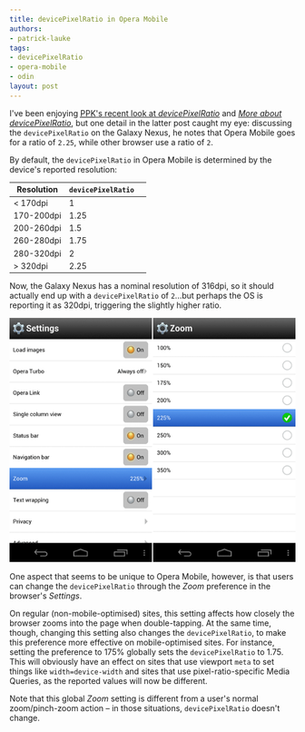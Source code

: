 ```yaml
---
title: devicePixelRatio in Opera Mobile
authors:
- patrick-lauke
tags:
- devicePixelRatio
- opera-mobile
- odin
layout: post
---
```

<p>I&#39;ve been enjoying <a href="http://www.quirksmode.org/blog/archives/2012/06/devicepixelrati.html"><abbr title="Peter-Paul Koch">PPK</abbr>&#39;s recent look at <cite>devicePixelRatio</cite></a> and <a href="http://www.quirksmode.org/blog/archives/2012/07/more_about_devi.html"><cite>More about devicePixelRatio</cite></a>, but one detail in the latter post caught my eye: discussing the <code>devicePixelRatio</code> on the Galaxy Nexus, he notes that Opera Mobile goes for a ratio of <code>2.25</code>, while other browser use a ratio of <code>2</code>.</p>
<p>By default, the <code>devicePixelRatio</code> in Opera Mobile is determined by the device&#39;s reported resolution:</p>
<table>
<thead>
<tr><th>Resolution</th><th><code>devicePixelRatio</code></th><th></th></tr>
</thead>
<tbody>
<tr><td>&lt; 170dpi</td><td>1</td></tr>
<tr><td>170-200dpi</td><td>1.25</td></tr>
<tr><td>200-260dpi</td><td>1.5</td></tr>
<tr><td>260-280dpi</td><td>1.75</td></tr>
<tr><td>280-320dpi</td><td>2</td></tr>
<tr><td>&gt; 320dpi</td><td>2.25</td></tr>
</tbody>
</table>
<p>Now, the Galaxy Nexus has a nominal resolution of 316dpi, so it should actually end up with a <code>devicePixelRatio</code> of <code>2</code>...but perhaps the OS is reporting it as 320dpi, triggering the slightly higher ratio.</p>
<img src="/blog/devicepixelratio-in-opera-mobile/opera-mobile-zoom-settings.png" alt="Opera Mobile&#39;s Zoom settings" />
<p>One aspect that seems to be unique to Opera Mobile, however, is that users can change the <code>devicePixelRatio</code> through the <em>Zoom</em> preference in the browser&#39;s <em>Settings</em>.</p>
<p>On regular (non-mobile-optimised) sites, this setting affects how closely the browser zooms into the page when double-tapping. At the same time, though, changing this setting also changes the <code>devicePixelRatio</code>, to make this preference more effective on mobile-optimised sites. For instance, setting the preference to 175% globally sets the <code>devicePixelRatio</code> to 1.75. This will obviously have an effect on sites that use viewport <code>meta</code> to set things like <code>width=device-width</code> and sites that use pixel-ratio-specific Media Queries, as the reported values will now be different.</p>
<p>Note that this global <em>Zoom</em> setting is different from a user&#39;s normal zoom/pinch-zoom action – in those situations, <code>devicePixelRatio</code> doesn&#39;t change.</p>
